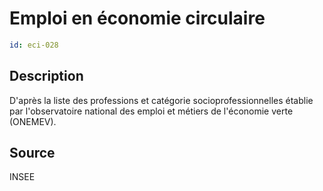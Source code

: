 # Emploi en économie circulaire
```yaml
id: eci-028
```
## Description
D'après la liste des professions et catégorie socioprofessionnelles établie par l'observatoire national des emploi et métiers de l'économie verte (ONEMEV).

## Source
INSEE

